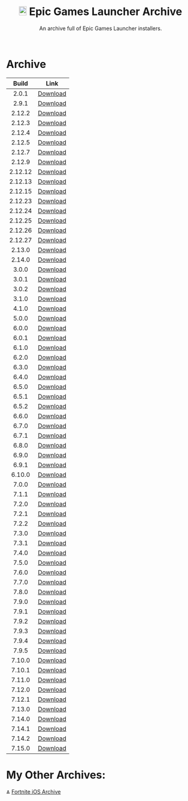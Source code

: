 <div align=center>

# <img src="https://cdn.discordapp.com/attachments/751304558453719176/939893426118348820/122-1221185_epic-games-logo-png-sign.png" alt="Epic Games Logo" width="20" height="24"> Epic Games Launcher Archive
An archive full of Epic Games Launcher installers.

</div>
<br>

# Archive

| Build | Link | 
| :---: | --- | 
| 2.0.1 | [Download](https://download.epicgames.com/Builds/UnrealEngineLauncher/Installers/EpicGamesLauncherInstaller-2.0.1-2467307.msi)|
| 2.9.1 | [Download](https://download.epicgames.com/Builds/UnrealEngineLauncher/Installers/EpicGamesLauncherInstaller-2.9.1-2866696.msi)|
| 2.12.2 | [Download](https://download.epicgames.com/Builds/UnrealEngineLauncher/Installers/EpicGamesLauncherInstaller-2.12.2-3019861.msi)|
| 2.12.3 | [Download](https://download.epicgames.com/Builds/UnrealEngineLauncher/Installers/EpicGamesLauncherInstaller-2.12.3-3033190.msi)|
| 2.12.4 | [Download](https://download.epicgames.com/Builds/UnrealEngineLauncher/Installers/EpicGamesLauncherInstaller-2.12.4-3050184.msi)|
| 2.12.5 | [Download](https://download.epicgames.com/Builds/UnrealEngineLauncher/Installers/EpicGamesLauncherInstaller-2.12.5-3056631.msi)|
| 2.12.7 | [Download](https://download.epicgames.com/Builds/UnrealEngineLauncher/Installers/EpicGamesLauncherInstaller-2.12.7-3084639.msi)|
| 2.12.9 | [Download](https://download.epicgames.com/Builds/UnrealEngineLauncher/Installers/EpicGamesLauncherInstaller-2.12.9-3108101.msi)|
| 2.12.12 | [Download](https://download.epicgames.com/Builds/UnrealEngineLauncher/Installers/EpicGamesLauncherInstaller-2.12.12-3151550.msi)|
| 2.12.13 | [Download](https://download.epicgames.com/Builds/UnrealEngineLauncher/Installers/EpicGamesLauncherInstaller-2.12.13-3167524.msi)|
| 2.12.15 | [Download](https://download.epicgames.com/Builds/UnrealEngineLauncher/Installers/EpicGamesLauncherInstaller-2.12.15-3190700.msi)|
| 2.12.23 | [Download](https://download.epicgames.com/Builds/UnrealEngineLauncher/Installers/EpicGamesLauncherInstaller-2.12.23-3309863.msi)|
| 2.12.24 | [Download](https://download.epicgames.com/Builds/UnrealEngineLauncher/Installers/EpicGamesLauncherInstaller-2.12.24-3321064.msi)|
| 2.12.25 | [Download](https://download.epicgames.com/Builds/UnrealEngineLauncher/Installers/EpicGamesLauncherInstaller-2.12.25-3343384.msi)|
| 2.12.26 | [Download](https://download.epicgames.com/Builds/UnrealEngineLauncher/Installers/EpicGamesLauncherInstaller-2.12.26-3356385.msi)|
| 2.12.27 | [Download](https://download.epicgames.com/Builds/UnrealEngineLauncher/Installers/EpicGamesLauncherInstaller-2.12.27-3374222.msi)|
| 2.13.0 | [Download](https://download.epicgames.com/Builds/UnrealEngineLauncher/Installers/EpicGamesLauncherInstaller-2.13.0-3386540.msi)|
| 2.14.0 | [Download](https://download.epicgames.com/Builds/UnrealEngineLauncher/Installers/EpicGamesLauncherInstaller-2.14.0-3399308.msi)|
| 3.0.0 | [Download](https://download.epicgames.com/Builds/UnrealEngineLauncher/Installers/EpicGamesLauncherInstaller-3.0.0-3443963.msi)|
| 3.0.1 | [Download](https://download.epicgames.com/Builds/UnrealEngineLauncher/Installers/EpicGamesLauncherInstaller-3.0.1-3451514.msi)|
| 3.0.2 | [Download](https://download.epicgames.com/Builds/UnrealEngineLauncher/Installers/EpicGamesLauncherInstaller-3.0.2-3454671.msi)|
| 3.1.0 | [Download](https://download.epicgames.com/Builds/UnrealEngineLauncher/Installers/EpicGamesLauncherInstaller-3.1.0-3476863.msi)|
| 4.1.0 | [Download](https://download.epicgames.com/Builds/UnrealEngineLauncher/Installers/EpicGamesLauncherInstaller-4.1.0-3506806.msi)|
| 5.0.0 | [Download](https://download.epicgames.com/Builds/UnrealEngineLauncher/Installers/EpicGamesLauncherInstaller-5.0.0-3535902.msi)|
| 6.0.0 | [Download](https://download.epicgames.com/Builds/UnrealEngineLauncher/Installers/EpicGamesLauncherInstaller-6.0.0-3548617.msi)|
| 6.0.1 | [Download](https://download.epicgames.com/Builds/UnrealEngineLauncher/Installers/EpicGamesLauncherInstaller-6.0.1-3550956.msi)|
| 6.1.0 | [Download](https://download.epicgames.com/Builds/UnrealEngineLauncher/Installers/EpicInstaller-6.1.0.msi)|
| 6.2.0 | [Download](https://download.epicgames.com/Builds/UnrealEngineLauncher/Installers/EpicInstaller-6.2.0.msi)|
| 6.3.0 | [Download](https://download.epicgames.com/Builds/UnrealEngineLauncher/Installers/EpicInstaller-6.3.0.msi)|
| 6.4.0 | [Download](https://download.epicgames.com/Builds/UnrealEngineLauncher/Installers/EpicInstaller-6.4.0.msi)|
| 6.5.0 | [Download](https://download.epicgames.com/Builds/UnrealEngineLauncher/Installers/EpicInstaller-6.5.0.msi)|
| 6.5.1 | [Download](https://download.epicgames.com/Builds/UnrealEngineLauncher/Installers/EpicInstaller-6.5.1.msi)|
| 6.5.2 | [Download](https://download.epicgames.com/Builds/UnrealEngineLauncher/Installers/EpicInstaller-6.5.2.msi)|
| 6.6.0 | [Download](https://download.epicgames.com/Builds/UnrealEngineLauncher/Installers/EpicInstaller-6.6.0.msi)|
| 6.7.0 | [Download](https://download.epicgames.com/Builds/UnrealEngineLauncher/Installers/EpicInstaller-6.7.0.msi)|
| 6.7.1 | [Download](https://download.epicgames.com/Builds/UnrealEngineLauncher/Installers/EpicInstaller-6.7.1.msi)|
| 6.8.0 | [Download](https://download.epicgames.com/Builds/UnrealEngineLauncher/Installers/EpicInstaller-6.8.0.msi)|
| 6.9.0 | [Download](https://download.epicgames.com/Builds/UnrealEngineLauncher/Installers/EpicInstaller-6.9.0.msi)|
| 6.9.1 | [Download](https://download.epicgames.com/Builds/UnrealEngineLauncher/Installers/EpicInstaller-6.9.1.msi)|
| 6.10.0 | [Download](https://download.epicgames.com/Builds/UnrealEngineLauncher/Installers/EpicInstaller-6.10.0.msi)|
| 7.0.0 | [Download](https://download.epicgames.com/Builds/UnrealEngineLauncher/Installers/EpicInstaller-7.0.0.msi)|
| 7.1.1 | [Download](https://download.epicgames.com/Builds/UnrealEngineLauncher/Installers/EpicInstaller-7.1.1.msi)|
| 7.2.0 | [Download](https://download.epicgames.com/Builds/UnrealEngineLauncher/Installers/EpicInstaller-7.2.0.msi)|
| 7.2.1 | [Download](https://download.epicgames.com/Builds/UnrealEngineLauncher/Installers/EpicInstaller-7.2.1.msi)|
| 7.2.2 | [Download](https://download.epicgames.com/Builds/UnrealEngineLauncher/Installers/EpicInstaller-7.2.2.msi)|
| 7.3.0 | [Download](https://download.epicgames.com/Builds/UnrealEngineLauncher/Installers/EpicInstaller-7.3.0.msi)|
| 7.3.1 | [Download](https://download.epicgames.com/Builds/UnrealEngineLauncher/Installers/EpicInstaller-7.3.1.msi)|
| 7.4.0 | [Download](https://download.epicgames.com/Builds/UnrealEngineLauncher/Installers/EpicInstaller-7.4.0.msi)|
| 7.5.0 | [Download](https://download.epicgames.com/Builds/UnrealEngineLauncher/Installers/EpicInstaller-7.5.0.msi)|
| 7.6.0 | [Download](https://download.epicgames.com/Builds/UnrealEngineLauncher/Installers/EpicInstaller-7.6.0.msi)|
| 7.7.0 | [Download](https://download.epicgames.com/Builds/UnrealEngineLauncher/Installers/EpicInstaller-7.7.0.msi)|
| 7.8.0 | [Download](https://download.epicgames.com/Builds/UnrealEngineLauncher/Installers/EpicInstaller-7.8.0.msi)|
| 7.9.0 | [Download](https://download.epicgames.com/Builds/UnrealEngineLauncher/Installers/EpicInstaller-7.9.0.msi)|
| 7.9.1 | [Download](https://download.epicgames.com/Builds/UnrealEngineLauncher/Installers/EpicInstaller-7.9.1.msi)|
| 7.9.2 | [Download](https://download.epicgames.com/Builds/UnrealEngineLauncher/Installers/EpicInstaller-7.9.2.msi)|
| 7.9.3 | [Download](https://download.epicgames.com/Builds/UnrealEngineLauncher/Installers/EpicInstaller-7.9.3.msi)|
| 7.9.4 | [Download](https://download.epicgames.com/Builds/UnrealEngineLauncher/Installers/EpicInstaller-7.9.4.msi)|
| 7.9.5 | [Download](https://download.epicgames.com/Builds/UnrealEngineLauncher/Installers/EpicInstaller-7.9.5.msi)|
| 7.10.0 | [Download](https://download.epicgames.com/Builds/UnrealEngineLauncher/Installers/EpicInstaller-7.10.0.msi)|
| 7.10.1 | [Download](https://download.epicgames.com/Builds/UnrealEngineLauncher/Installers/EpicInstaller-7.10.1.msi)|
| 7.11.0 | [Download](https://download.epicgames.com/Builds/UnrealEngineLauncher/Installers/EpicInstaller-7.11.0.msi)|
| 7.12.0 | [Download](https://download.epicgames.com/Builds/UnrealEngineLauncher/Installers/EpicInstaller-7.12.0.msi)|
| 7.12.1 | [Download](https://download.epicgames.com/Builds/UnrealEngineLauncher/Installers/EpicInstaller-7.12.1.msi)|
| 7.13.0 | [Download](https://epicgames-download1.akamaized.net/Builds/UnrealEngineLauncher/Installers/Win32/EpicInstaller-7.13.0.msi?launcherfilename=EpicInstaller-7.13.0-Crunnie.msi)|
| 7.14.0 | [Download](https://epicgames-download1.akamaized.net/Builds/UnrealEngineLauncher/Installers/Win32/EpicInstaller-7.14.0.msi?launcherfilename=EpicInstaller-7.14.0-Crunnie.msi)|
| 7.14.1 | [Download](https://epicgames-download1.akamaized.net/Builds/UnrealEngineLauncher/Installers/Win32/EpicInstaller-7.14.1.msi?launcherfilename=EpicInstaller-7.14.1-Crunnie.msi)|
| 7.14.2 | [Download](https://epicgames-download1.akamaized.net/Builds/UnrealEngineLauncher/Installers/Win32/EpicInstaller-7.14.2.msi?launcherfilename=EpicInstaller-7.14.2-Crunnie.msi)|
| 7.15.0 | [Download](https://epicgames-download1.akamaized.net/Builds/UnrealEngineLauncher/Installers/Win32/EpicInstaller-7.15.0.msi?launcherfilename=EpicInstaller-7.15.0-Crunnie.msi)|

# My Other Archives:
<img src="https://cdn.discordapp.com/attachments/751304558453719176/936194213199093810/rsz_1rsz_1apple_logo_greysvg.png" alt="Apple Logo" width="10" height="12"> [Fortnite iOS Archive](https://github.com/Crunnie/Fortnite-iOS-Archive)
